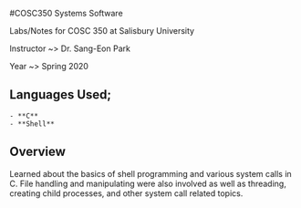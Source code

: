 #COSC350 Systems Software

Labs/Notes for COSC 350 at Salisbury University

Instructor ~> Dr. Sang-Eon Park

Year ~> Spring 2020

## Languages Used;

	- **C**
	- **Shell**

## Overview

Learned about the basics of shell programming and various system calls in C.  File handling and manipulating were also involved as well as threading, creating child processes, and other system call related topics.
